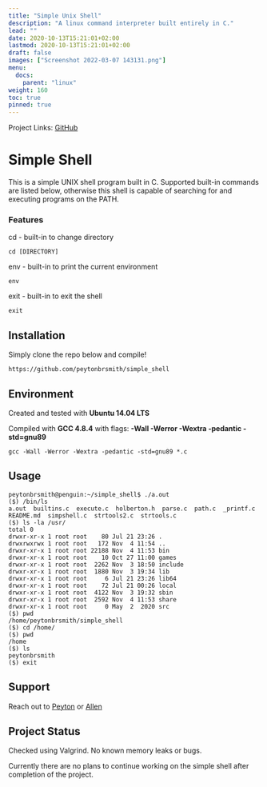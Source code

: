 ```yaml
---
title: "Simple Unix Shell"
description: "A linux command interpreter built entirely in C."
lead: ""
date: 2020-10-13T15:21:01+02:00
lastmod: 2020-10-13T15:21:01+02:00
draft: false
images: ["Screenshot 2022-03-07 143131.png"]
menu:
  docs:
    parent: "linux"
weight: 160
toc: true
pinned: true
---
```


Project Links: [GitHub](https://github.com/peytonbrsmith/simple_shell)

# Simple Shell

This is a simple UNIX shell program built in C. Supported built-in commands are listed below, otherwise this shell is capable of searching for and executing programs on the PATH.

### Features

cd - built-in to change directory

```
cd [DIRECTORY]
```

env - built-in to print the current environment

```
env
```

exit - built-in to exit the shell

```
exit
```

## Installation

Simply clone the repo below and compile!

```
https://github.com/peytonbrsmith/simple_shell
```

## Environment
Created and tested with **Ubuntu 14.04 LTS**

Compiled with **GCC 4.8.4** with flags: **-Wall -Werror -Wextra -pedantic -std=gnu89**

```
gcc -Wall -Werror -Wextra -pedantic -std=gnu89 *.c
```

## Usage

```
peytonbrsmith@penguin:~/simple_shell$ ./a.out
($) /bin/ls
a.out  builtins.c  execute.c  holberton.h  parse.c  path.c  _printf.c  README.md  simpshell.c  strtools2.c  strtools.c
($) ls -la /usr/
total 0
drwxr-xr-x 1 root root    80 Jul 21 23:26 .
drwxrwxrwx 1 root root   172 Nov  4 11:54 ..
drwxr-xr-x 1 root root 22188 Nov  4 11:53 bin
drwxr-xr-x 1 root root    10 Oct 27 11:00 games
drwxr-xr-x 1 root root  2262 Nov  3 18:50 include
drwxr-xr-x 1 root root  1880 Nov  3 19:34 lib
drwxr-xr-x 1 root root     6 Jul 21 23:26 lib64
drwxr-xr-x 1 root root    72 Jul 21 00:26 local
drwxr-xr-x 1 root root  4122 Nov  3 19:32 sbin
drwxr-xr-x 1 root root  2592 Nov  4 11:53 share
drwxr-xr-x 1 root root     0 May  2  2020 src
($) pwd
/home/peytonbrsmith/simple_shell
($) cd /home/
($) pwd
/home
($) ls
peytonbrsmith
($) exit
```

## Support

Reach out to [Peyton](https://github.com/peytonbrsmith) or [Allen](https://github.com/ranicholson)

## Project Status

Checked using Valgrind. No known memory leaks or bugs.

Currently there are no plans to continue working on the simple shell after completion of the project.
